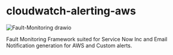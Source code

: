 # cloudwatch-alerting-aws

![Fault-Monitoring drawio](https://github.com/Vignesh-Balasubramanian-devops/cloudwatch-alerting-aws/assets/168749976/d3907e4a-255d-40c6-a8c1-48c839136533)


Fault Monitoring Framework suited for Service Now Inc and Email Notification generation for AWS and Custom alerts.
